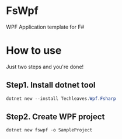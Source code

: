 # FsWpf
WPF Application template for F#

# How to use

Just two steps and you're done!

## Step1. Install dotnet tool

```powershell
dotnet new --install Techleaves.Wpf.Fsharp
```

## Step2. Create WPF project

```powershell
dotnet new fswpf -o SampleProject
```